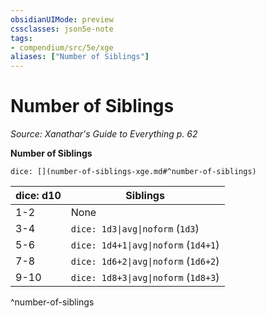 ```yaml
---
obsidianUIMode: preview
cssclasses: json5e-note
tags:
- compendium/src/5e/xge
aliases: ["Number of Siblings"]
---
```

# Number of Siblings
*Source: Xanathar's Guide to Everything p. 62* 

**Number of Siblings**

`dice: [](number-of-siblings-xge.md#^number-of-siblings)`

| dice: d10 | Siblings |
|-----------|----------|
| 1-2 | None |
| 3-4 | `dice: 1d3\|avg\|noform` (`1d3`) |
| 5-6 | `dice: 1d4+1\|avg\|noform` (`1d4+1`) |
| 7-8 | `dice: 1d6+2\|avg\|noform` (`1d6+2`) |
| 9-10 | `dice: 1d8+3\|avg\|noform` (`1d8+3`) |
^number-of-siblings